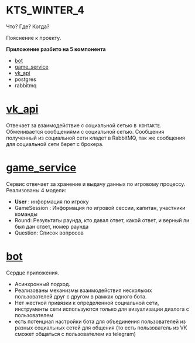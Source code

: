 # KTS_WINTER_4
Что? Где? Когда?

Пояснение к проекту.

__Приложение разбито на 5 компонента__
   - [bot](bot) 
   - [game_service](game_service)
   - [vk_api](vk_api) 
   - postgres
   - rabbitmq

# [vk_api](vk_api)
Отвечает за взаимодействие с социальной сетью ```В КОНТАКТЕ```. Обменивается сообщениями с социальной сетью. 
Сообщения полученный из социальной сети кладет в RabbitMQ, так же сообщения для социальной сети берет с брокера.
# [game_service](game_service)
Сервис отвечает за хранение и выдачу данных по игровому процессу. Реализованы 4 модели:
   - __User__ : информация по игроку 
   - GameSession : Информация по игровой сессии, капитан, участники команды
   - Round: Результаты раунда, кто давал ответ, какой ответ, и верный ли был дан ответ, номер раунда
   - Question: Список вопросов
# [bot](bot) 
Сердце приложения. 
   - Асинхронный подход.
   - Реализованы механизмы взаимодействия нескольких пользователей друг с другом в рамках одного бота.
   - Нет жесткой привязки к определенной социальной сети, инструменты сети используются только для визуализации диалога с пользователем
   - есть потенциал настройки бота для объединения пользователей из разных социальных сетей для общения 
(то есть пользователь из VK сможет общаться с пользователем из telegram) 



